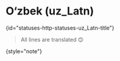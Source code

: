 # O‘zbek (uz_Latn)
{id="statuses-http-statuses-uz_Latn-title"}

> All lines are translated 😊
>
{style="note"}
